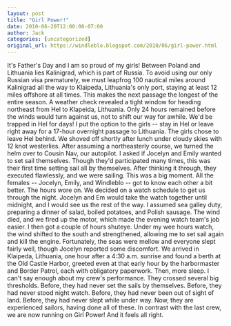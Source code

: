 ```yaml
---
layout: post
title: "Girl Power!"
date: 2010-06-20T12:00:00-07:00
author: Jack
categories: [uncategorized]
original_url: https://windleblo.blogspot.com/2010/06/girl-power.html
---
```


It's Father's Day and I am so proud of my girls! Between Poland and Lithuania lies Kalinigrad, which is part of Russia. To avoid using our only Russian visa prematurely, we must leapfrog 100 nautical miles around Kalinigrad all the way to Klaipeda, Lithuania's only port, staying at least 12 miles offshore at all times. This makes the next passage the longest of the entire season. A weather check revealed a tight window for heading northeast from Hel to Klapeida, Lithuania. Only 24 hours remained before the winds would turn against us, not to shift our way for awhile. We'd be trapped in Hel for days! I put the option to the girls -- stay in Hel or leave right away for a 17-hour overnight passage to Lithuania. The girls chose to leave Hel behind. We shoved off shortly after lunch under cloudy skies with 12 knot westerlies. After assuming a northeasterly course, we turned the helm over to Cousin Nav, our autopilot. I asked if Jocelyn and Emily wanted to set sail themselves. Though they'd participated many times, this was their first time setting sail all by themselves. After thinking it through, they executed flawlessly, and we were sailing. This was a big moment. All the females -- Jocelyn, Emily, and Windleblo -- got to know each other a bit better. The hours wore on. We decided on a watch schedule to get us through the night. Jocelyn and Em would take the watch together until midnight, and I would see us the rest of the way. I assumed sea galley duty, preparing a dinner of salad, boiled potatoes, and Polish sausage. The wind died, and we fired up the motor, which made the evening watch team's job easier. I then got a couple of hours shuteye. Under my wee hours watch, the wind shifted to the south and strengthened, allowing me to set sail again and kill the engine. Fortunately, the seas were mellow and everyone slept fairly well, though Jocelyn reported some discomfort. We arrived in Klaipeda, Lithuania, one hour after a 4:30 a.m. sunrise and found a berth at the Old Castle Harbor, greeted even at that early hour by the harbormaster and Border Patrol, each with obligatory paperwork. Then, more sleep. I can't say enough about my crew's performance. They crossed several big thresholds. Before, they had never set the sails by themselves. Before, they had never stood night watch. Before, they had never been out of sight of land. Before, they had never slept while under way. Now, they are experienced sailors, having done all of these. In contrast with the last crew, we are now running on Girl Power! And it feels all right.